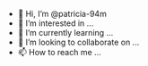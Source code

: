 - 👋 Hi, I’m @patricia-94m
- 👀 I’m interested in ...
- 🌱 I’m currently learning ...
- 💞️ I’m looking to collaborate on ...
- 📫 How to reach me ...

<!---
patricia-94m/patricia-94m is a ✨ special ✨ repository because its `README.md` (this file) appears on your GitHub profile.
You can click the Preview link to take a look at your changes.
--->
